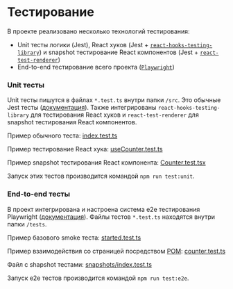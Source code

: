 # Тестирование

В проекте реализовано несколько технологий тестирования:
- Unit тесты логики (Jest), React хуков (Jest + [`react-hooks-testing-library`](https://github.com/testing-library/react-hooks-testing-library)) и snapshot тестирование React компонентов (Jest + [`react-test-renderer`](https://reactjs.org/docs/test-renderer.html))
- End-to-end тестирование всего проекта ([`Playwright`](https://playwright.dev))

### Unit тесты

Unit тесты пишутся в файлах `*.test.ts` внутри папки `/src`. Это обычные Jest тесты ([документация](https://jestjs.io/ru/docs/getting-started)). Также интегрированы `react-hooks-testing-library` для тестирования React хуков и `react-test-renderer` для snapshot тестирования React компонентов.

Пример обычного теста: [index.test.ts](https://github.com/gooditcollective/base/blob/main/src/index.test.ts)

Пример тестирование React хука: [useCounter.test.ts](https://github.com/gooditcollective/base-frontend/blob/main/src/hooks/useCounter.test.ts)

Пример snapshot тестирования React компонента: [Counter.test.tsx](https://github.com/gooditcollective/base-frontend/blob/main/src/components/Counter/Counter.test.tsx)

Запуск этих тестов производится командой `npm run test:unit`.

### End-to-end тесты

В проект интегрирована и настроена система e2e тестирования Playwright ([документация](https://playwright.dev/docs/intro)). Файлы тестов `*.test.ts` находятся внутри папки `/tests`.

Пример базового smoke теста: [started.test.ts](https://github.com/gooditcollective/base-frontend/blob/main/tests/started.test.ts)

Пример взаимодействия со страницей посредством [POM](https://playwright.dev/docs/test-pom): [counter.test.ts](https://github.com/gooditcollective/base-frontend/blob/main/tests/started.test.ts)

Файл с shapshot тестами: [snapshots/index.test.ts](https://github.com/gooditcollective/base-frontend/blob/main/tests/snapshots/index.test.ts)

Запуск e2e тестов производится командой `npm run test:e2e`.
